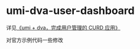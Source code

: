 # umi-dva-user-dashboard

详见[《umi + dva，完成用户管理的 CURD 应用》](https://github.com/sorrycc/blog/issues/62)

对官方示例代码一些修改
